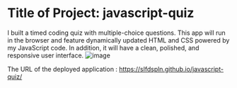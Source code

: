# Title of Project: javascript-quiz
I built a timed coding quiz with multiple-choice questions. This app will run in the browser and feature dynamically updated HTML and CSS powered by my JavaScript code. In addition, it will have a clean, polished, and responsive user interface.
![image](https://user-images.githubusercontent.com/121422214/228421777-89103462-c7a5-4156-94bd-fc7fca9e8a75.png)


The URL of the deployed application : https://slfdspln.github.io/javascript-quiz/

